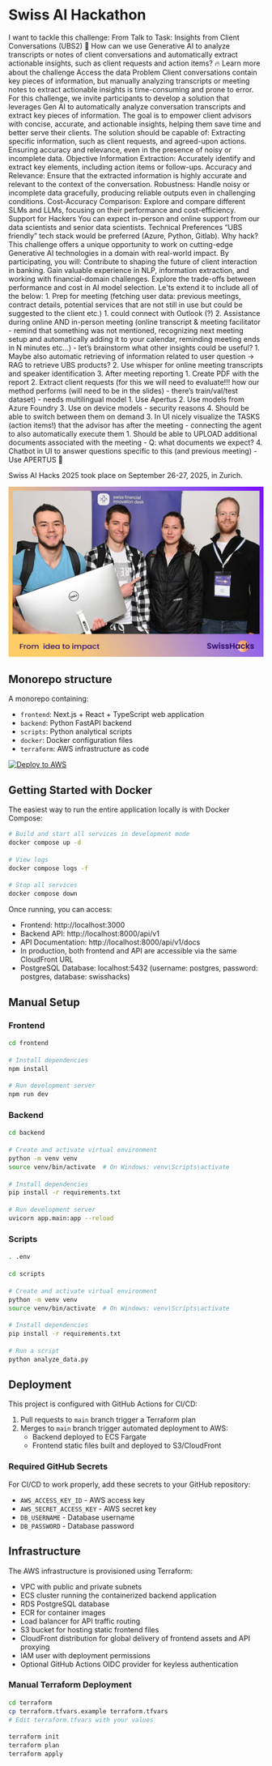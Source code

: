 # Swiss AI Hackathon

I want to tackle this challenge: From Talk to Task: Insights from Client Conversations (UBS2) 🚀 How can we use Generative AI to analyze transcripts or notes of client conversations and automatically extract actionable insights, such as client requests and action items? 🔥 Learn more about the challenge Access the data Problem Client conversations contain key pieces of information, but manually analyzing transcripts or meeting notes to extract actionable insights is time-consuming and prone to error. For this challenge, we invite participants to develop a solution that leverages Gen AI to automatically analyze conversation transcripts and extract key pieces of information. The goal is to empower client advisors with concise, accurate, and actionable insights, helping them save time and better serve their clients. The solution should be capable of: Extracting specific information, such as client requests, and agreed-upon actions. Ensuring accuracy and relevance, even in the presence of noisy or incomplete data. Objective Information Extraction: Accurately identify and extract key elements, including action items or follow-ups. Accuracy and Relevance: Ensure that the extracted information is highly accurate and relevant to the context of the conversation. Robustness: Handle noisy or incomplete data gracefully, producing reliable outputs even in challenging conditions. Cost-Accuracy Comparison: Explore and compare different SLMs and LLMs, focusing on their performance and cost-efficiency. Support for Hackers You can expect in-person and online support from our data scientists and senior data scientists. Technical Preferences “UBS friendly” tech stack would be preferred (Azure, Python, Gitlab). Why hack? This challenge offers a unique opportunity to work on cutting-edge Generative AI technologies in a domain with real-world impact. By participating, you will: Contribute to shaping the future of client interaction in banking. Gain valuable experience in NLP, information extraction, and working with financial-domain challenges. Explore the trade-offs between performance and cost in AI model selection. Le'ts extend it to include all of the below: 1. Prep for meeting (fetching user data: previous meetings, contract details, potential services that are not still in use but could be suggested to the client etc.) 1. could connect with Outlook (?) 2. Assistance during online AND in-person meeting (online transcript & meeting facilitator - remind that something was not mentioned, recognizing next meeting setup and automatically adding it to your calendar, reminding meeting ends in N minutes etc…) - let’s brainstorm what other insights could be useful? 1. Maybe also automatic retrieving of information related to user question → RAG to retrieve UBS products? 2. Use whisper for online meeting transcripts and speaker identification 3. After meeting reporting 1. Create PDF with the report 2. Extract client requests (for this we will need to evaluate!!! how our method performs (will need to be in the slides) - there’s train/val/test dataset) - needs multilingual model 1. Use Apertus 2. Use models from Azure Foundry 3. Use on device models - security reasons 4. Should be able to switch between them on demand 3. In UI nicely visualize the TASKS (action items!) that the advisor has after the meeting - connecting the agent to also automatically execute them 1. Should be able to UPLOAD additional documents associated with the meeting - Q: what documents we expect? 4. Chatbot in UI to answer questions specific to this (and previous meeting) - Use APERTUS 🙂

Swiss AI Hacks 2025 took place on September 26-27, 2025, in Zurich.

![3plus1.jpg](./3plus1.jpg)

## Monorepo structure

A monorepo containing:

- `frontend`: Next.js + React + TypeScript web application
- `backend`: Python FastAPI backend
- `scripts`: Python analytical scripts
- `docker`: Docker configuration files
- `terraform`: AWS infrastructure as code

[![Deploy to AWS](https://github.com/user/swisshacks/actions/workflows/deploy.yml/badge.svg)](https://github.com/user/swisshacks/actions/workflows/deploy.yml)

## Getting Started with Docker

The easiest way to run the entire application locally is with Docker Compose:

```bash
# Build and start all services in development mode
docker compose up -d

# View logs
docker compose logs -f

# Stop all services
docker compose down
```

Once running, you can access:
- Frontend: http://localhost:3000
- Backend API: http://localhost:8000/api/v1
- API Documentation: http://localhost:8000/api/v1/docs
- In production, both frontend and API are accessible via the same CloudFront URL
- PostgreSQL Database: localhost:5432 (username: postgres, password: postgres, database: swisshacks)

## Manual Setup

### Frontend

```bash
cd frontend

# Install dependencies
npm install

# Run development server
npm run dev
```

### Backend

```bash
cd backend

# Create and activate virtual environment
python -m venv venv
source venv/bin/activate  # On Windows: venv\Scripts\activate

# Install dependencies
pip install -r requirements.txt

# Run development server
uvicorn app.main:app --reload
```

### Scripts

```bash
. .env

cd scripts

# Create and activate virtual environment
python -m venv venv
source venv/bin/activate  # On Windows: venv\Scripts\activate

# Install dependencies
pip install -r requirements.txt

# Run a script
python analyze_data.py
```

## Deployment

This project is configured with GitHub Actions for CI/CD:

1. Pull requests to `main` branch trigger a Terraform plan
2. Merges to `main` branch trigger automated deployment to AWS:
   - Backend deployed to ECS Fargate
   - Frontend static files built and deployed to S3/CloudFront

### Required GitHub Secrets

For CI/CD to work properly, add these secrets to your GitHub repository:

- `AWS_ACCESS_KEY_ID` - AWS access key
- `AWS_SECRET_ACCESS_KEY` - AWS secret key
- `DB_USERNAME` - Database username
- `DB_PASSWORD` - Database password

## Infrastructure

The AWS infrastructure is provisioned using Terraform:

- VPC with public and private subnets
- ECS cluster running the containerized backend application
- RDS PostgreSQL database
- ECR for container images
- Load balancer for API traffic routing
- S3 bucket for hosting static frontend files
- CloudFront distribution for global delivery of frontend assets and API proxying
- IAM user with deployment permissions
- Optional GitHub Actions OIDC provider for keyless authentication

### Manual Terraform Deployment

```bash
cd terraform
cp terraform.tfvars.example terraform.tfvars
# Edit terraform.tfvars with your values

terraform init
terraform plan
terraform apply
```
